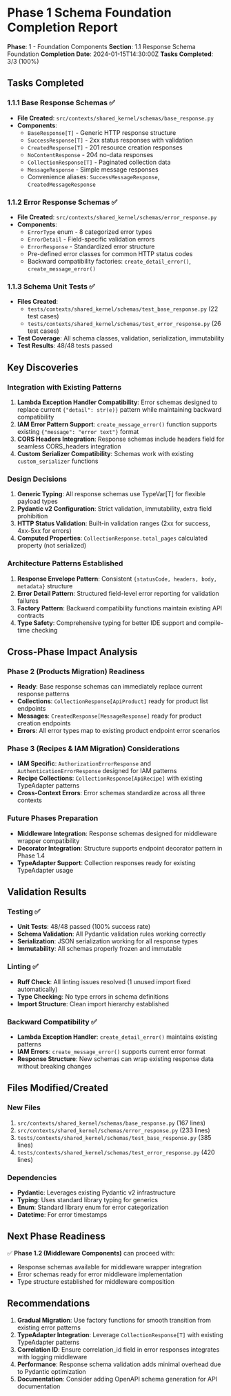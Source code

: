 # Phase 1 Schema Foundation Completion Report

**Phase**: 1 - Foundation Components
**Section**: 1.1 Response Schema Foundation
**Completion Date**: 2024-01-15T14:30:00Z
**Tasks Completed**: 3/3 (100%)

## Tasks Completed

### 1.1.1 Base Response Schemas ✅
- **File Created**: `src/contexts/shared_kernel/schemas/base_response.py`
- **Components**:
  - `BaseResponse[T]` - Generic HTTP response structure
  - `SuccessResponse[T]` - 2xx status responses with validation
  - `CreatedResponse[T]` - 201 resource creation responses
  - `NoContentResponse` - 204 no-data responses
  - `CollectionResponse[T]` - Paginated collection data
  - `MessageResponse` - Simple message responses
  - Convenience aliases: `SuccessMessageResponse`, `CreatedMessageResponse`

### 1.1.2 Error Response Schemas ✅
- **File Created**: `src/contexts/shared_kernel/schemas/error_response.py`
- **Components**:
  - `ErrorType` enum - 8 categorized error types
  - `ErrorDetail` - Field-specific validation errors
  - `ErrorResponse` - Standardized error structure
  - Pre-defined error classes for common HTTP status codes
  - Backward compatibility factories: `create_detail_error()`, `create_message_error()`

### 1.1.3 Schema Unit Tests ✅
- **Files Created**: 
  - `tests/contexts/shared_kernel/schemas/test_base_response.py` (22 test cases)
  - `tests/contexts/shared_kernel/schemas/test_error_response.py` (26 test cases)
- **Test Coverage**: All schema classes, validation, serialization, immutability
- **Test Results**: 48/48 tests passed

## Key Discoveries

### Integration with Existing Patterns
1. **Lambda Exception Handler Compatibility**: Error schemas designed to replace current `{"detail": str(e)}` pattern while maintaining backward compatibility
2. **IAM Error Pattern Support**: `create_message_error()` function supports existing `{"message": "error text"}` format
3. **CORS Headers Integration**: Response schemas include headers field for seamless CORS_headers integration
4. **Custom Serializer Compatibility**: Schemas work with existing `custom_serializer` functions

### Design Decisions
1. **Generic Typing**: All response schemas use TypeVar[T] for flexible payload types
2. **Pydantic v2 Configuration**: Strict validation, immutability, extra field prohibition
3. **HTTP Status Validation**: Built-in validation ranges (2xx for success, 4xx-5xx for errors)
4. **Computed Properties**: `CollectionResponse.total_pages` calculated property (not serialized)

### Architecture Patterns Established
1. **Response Envelope Pattern**: Consistent `{statusCode, headers, body, metadata}` structure
2. **Error Detail Pattern**: Structured field-level error reporting for validation failures
3. **Factory Pattern**: Backward compatibility functions maintain existing API contracts
4. **Type Safety**: Comprehensive typing for better IDE support and compile-time checking

## Cross-Phase Impact Analysis

### Phase 2 (Products Migration) Readiness
- **Ready**: Base response schemas can immediately replace current response patterns
- **Collections**: `CollectionResponse[ApiProduct]` ready for product list endpoints
- **Messages**: `CreatedResponse[MessageResponse]` ready for product creation endpoints
- **Errors**: All error types map to existing product endpoint error scenarios

### Phase 3 (Recipes & IAM Migration) Considerations
- **IAM Specific**: `AuthorizationErrorResponse` and `AuthenticationErrorResponse` designed for IAM patterns
- **Recipe Collections**: `CollectionResponse[ApiRecipe]` with existing TypeAdapter patterns
- **Cross-Context Errors**: Error schemas standardize across all three contexts

### Future Phases Preparation
- **Middleware Integration**: Response schemas designed for middleware wrapper compatibility
- **Decorator Integration**: Structure supports endpoint decorator pattern in Phase 1.4
- **TypeAdapter Support**: Collection responses ready for existing TypeAdapter usage

## Validation Results

### Testing ✅
- **Unit Tests**: 48/48 passed (100% success rate)
- **Schema Validation**: All Pydantic validation rules working correctly
- **Serialization**: JSON serialization working for all response types
- **Immutability**: All schemas properly frozen and immutable

### Linting ✅
- **Ruff Check**: All linting issues resolved (1 unused import fixed automatically)
- **Type Checking**: No type errors in schema definitions
- **Import Structure**: Clean import hierarchy established

### Backward Compatibility ✅
- **Lambda Exception Handler**: `create_detail_error()` maintains existing patterns
- **IAM Errors**: `create_message_error()` supports current error format
- **Response Structure**: New schemas can wrap existing response data without breaking changes

## Files Modified/Created

### New Files
1. `src/contexts/shared_kernel/schemas/base_response.py` (167 lines)
2. `src/contexts/shared_kernel/schemas/error_response.py` (233 lines)
3. `tests/contexts/shared_kernel/schemas/test_base_response.py` (385 lines)
4. `tests/contexts/shared_kernel/schemas/test_error_response.py` (420 lines)

### Dependencies
- **Pydantic**: Leverages existing Pydantic v2 infrastructure
- **Typing**: Uses standard library typing for generics
- **Enum**: Standard library enum for error categorization
- **Datetime**: For error timestamps

## Next Phase Readiness

✅ **Phase 1.2 (Middleware Components)** can proceed with:
- Response schemas available for middleware wrapper integration
- Error schemas ready for error middleware implementation
- Type structure established for middleware composition

## Recommendations

1. **Gradual Migration**: Use factory functions for smooth transition from existing error patterns
2. **TypeAdapter Integration**: Leverage `CollectionResponse[T]` with existing TypeAdapter patterns
3. **Correlation ID**: Ensure correlation_id field in error responses integrates with logging middleware
4. **Performance**: Response schema validation adds minimal overhead due to Pydantic optimization
5. **Documentation**: Consider adding OpenAPI schema generation for API documentation 